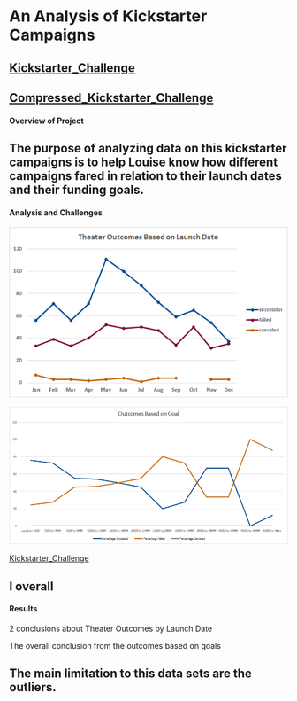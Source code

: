 # **An Analysis of Kickstarter Campaigns**
[Kickstarter_Challenge](https://github.com/vzhang90/Kickstarter_Analysis/blob/main/Kickstarter_Challenge.xlsx)
---
[Compressed_Kickstarter_Challenge](https://github.com/vzhang90/Kickstarter_Analysis/blob/main/Kickstarter_Challenge.zip)
---
#### Overview of Project

The purpose of analyzing data on this kickstarter campaigns is to help Louise know how different campaigns fared in relation to their launch dates and their funding goals.
---
#### Analysis and Challenges
![Theater_Outcomes_vs_Launch](https://github.com/vzhang90/Kickstarter_Analysis/blob/main/Theater_Outcomes_vs_Launch.png)

![Outcomes_vs_Goals](https://github.com/vzhang90/Kickstarter_Analysis/blob/main/Outcomes_vs_Goals.png)

[Kickstarter_Challenge](https://github.com/vzhang90/Kickstarter_Analysis/blob/main/Kickstarter_Challenge.xlsx)

I overall 
---
#### Results

2 conclusions about Theater Outcomes by Launch Date

The overall conclusion from the outcomes based on goals 

The main limitation to this data sets are the outliers.
---
